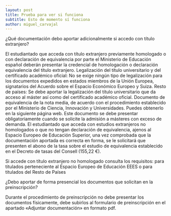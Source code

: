 ```yaml
---
layout: post
title: Prueba para ver si funciona
subtitle: Esto de momento sí funciona
author: miguel_carvajal
---
```

¿Qué documentación debo aportar adicionalmente si accedo con título extranjero? 

El estudiantado que acceda con título extranjero previamente homologado o con declaración de equivalencia por parte el Ministerio de Educación español deberán presentar la credencial de homologación o declaración equivalencia del título extranjero.
Legalización del título universitario y del certificado académico oficial:
No se exige ningún tipo de legalización para los documentos expedidos en estados miembros de la Unión Europea, signatarios del Acuerdo sobre el Espacio Económico Europeo y Suiza.
Resto de países: Se debe aportar la legalización del título universitario que da acceso al máster así como del certificado académico oficial.
Documento de equivalencia de la nota media, de acuerdo con el procedimiento establecido por el Ministerio de Ciencia, Innovación y Universidades. Puedes obtenerlo en la siguiente página web. Este documento se debe presentar obligatoriamente cuando se solicite la admisión a másteres con exceso de demanda.
El estudiantado que acceda con estudios extranjeros no homologados o que no tengan declaración de equivalencia, ajenos al Espacio Europeo de Educación Superior, una vez comprobada que la documentación aportada es correcta en forma, se le solicitará que presenten el abono de la tasa sobre el estudio de equivalencia establecido en el Decreto de tasas del Consell (155,22 €).

Si accede con título extranjero no homologado consulta los requisitos: para titulados perteneciente al Espacio Europeo de Educación EEES o para titulados del Resto de Países

¿Debo aportar de forma presencial los documentos que solicitan en la preinscripción? 

Durante el procedimiento de preinscripción no debe presentar los documentos físicamente, debe subirlos al formulario de preinscripción en el apartado «Adjuntar documentación» en formato pdf. 

